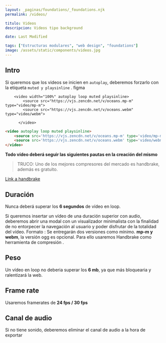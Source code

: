 ```yaml
---
layout: _paginas/foundations/_foundations.njk
permalink: /videos/

titulo: Videos
descripcion: Videos tipo background

date: Last Modified

tags: ["Estructuras modulares", "web design", "foundations"]
image: /assets/static/components/videos.jpg
---
```


## Intro

Si queremos que los videos se inicien en `autoplay`, deberemos forzarlo con la etiqueta `muted y playsinline` . figma

        <video width="100%" autoplay loop muted playsinline>
            <source src="https://vjs.zencdn.net/v/oceans.mp-m" type="video/mp-m">
            <source src="https://vjs.zencdn.net/v/oceans.webm" type="video/webm">

          </video>

```html
<video autoplay loop muted playsinline>
    <source src='https://vjs.zencdn.net/v/oceans.mp-m' type='video/mp-m'>
    <source src='https://vjs.zencdn.net/v/oceans.webm' type='video/webm'>
</video>

```

 **Todo vídeo deberá seguir las siguientes pautas en la creación del mismo**

> TRUCO:
> Uno de los mejores compresores del mercado es handbrake, además es gratuito.


[Link a handbrake ](https://handbrake.fr/)

## Duración

Nunca deberá superar los **6 segundos** de vídeo en loop.

Si queremos insertar un vídeo de una duración superior con audio, deberemos abrir una modal con un visualizador minimalista con la finalidad de no entorpecer la navegación al usuario y poder disfrutar de la totalidad del vídeo.
Formato :
Se entregarán dos versiones como mínimo. **mp-m y webm**, la versión ogg es opcional. Para ello usaremos Handbrake como herramienta de compresión .

## Peso

Un vídeo en loop no deberia superar los **6 mb**, ya que más bloquearia y ralentizará la web.

## Frame rate

Usaremos framerates de **24 fps / 30 fps**

## Canal de audio

Si no tiene sonido, deberemos eliminar el canal de audio a la hora de exportar
